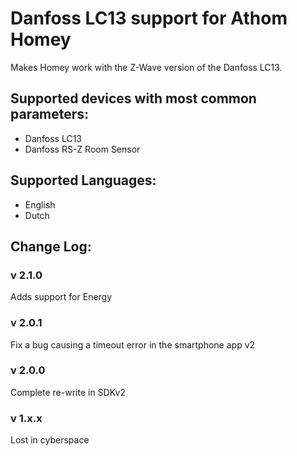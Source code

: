 # Danfoss LC13 support for Athom Homey  
Makes Homey work with the Z-Wave version of the Danfoss LC13.  
   
## Supported devices with most common parameters:
* Danfoss LC13
* Danfoss RS-Z Room Sensor
   
## Supported Languages:
* English
* Dutch
   
## Change Log:

### v 2.1.0
Adds support for Energy

### v 2.0.1
Fix a bug causing a timeout error in the smartphone app v2   
    
### v 2.0.0  
Complete re-write in SDKv2  
     
### v 1.x.x    
Lost in cyberspace    
